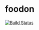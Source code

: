# foodon
[![Build Status](https://travis-ci.org/FoodOntology/foodon.svg?branch=master)](https://travis-ci.org/FoodOntology/foodon)
